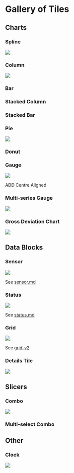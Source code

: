 # Gallery of Tiles

## Charts

### Spline

![](<../.gitbook/assets/image (35).png>)

### Column

![](<../.gitbook/assets/image (41) (1).png>)

### Bar

### Stacked Column

### Stacked Bar

### Pie

![](<../.gitbook/assets/image (42) (1) (1).png>)

### Donut

### Gauge

![](<../.gitbook/assets/image (34) (1) (1).png>)

ADD Centre Aligned

### Multi-series Gauge

![](<../.gitbook/assets/image (43) (1) (1).png>)

### Gross Deviation Chart

![](<../.gitbook/assets/image (46) (1).png>)

## Data Blocks

### Sensor

![](<../.gitbook/assets/image (39) (1).png>)

See [sensor.md](sensor.md "mention")

### Status

![](<../.gitbook/assets/image (36) (1).png>)

See [status.md](status.md "mention")

### Grid

![](<../.gitbook/assets/image (38) (1).png>)

See [grid-v2](grid-v2/ "mention")

### Details Tile

![](<../.gitbook/assets/image (40) (1).png>)



## Slicers

### Combo

![](<../.gitbook/assets/image (45).png>)

### Multi-select Combo

## Other

### Clock

![](<../.gitbook/assets/image (44) (1).png>)
